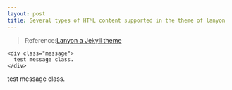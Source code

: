 ```yaml
---
layout: post
title: Several types of HTML content supported in the theme of lanyon
---
```


>Reference:[Lanyon a Jekyll theme](http://lanyon.getpoole.com/)

`<div class="message">`
<br>
`  test message class.`
<br>
`</div>`

<div class="message">
  test message class.
</div>



